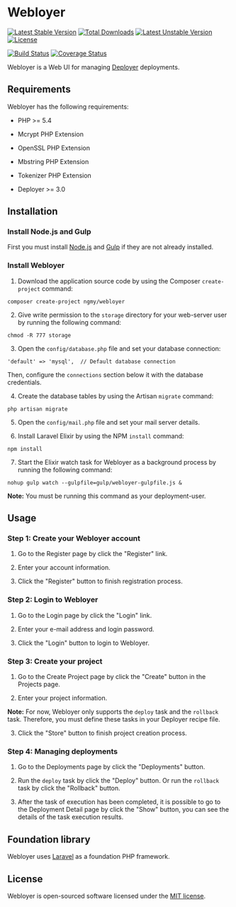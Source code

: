 # Webloyer

[![Latest Stable Version](https://poser.pugx.org/ngmy/webloyer/v/stable)](https://packagist.org/packages/ngmy/webloyer)
[![Total Downloads](https://poser.pugx.org/ngmy/webloyer/downloads)](https://packagist.org/packages/ngmy/webloyer)
[![Latest Unstable Version](https://poser.pugx.org/ngmy/webloyer/v/unstable)](https://packagist.org/packages/ngmy/webloyer)
[![License](https://poser.pugx.org/ngmy/webloyer/license)](https://packagist.org/packages/ngmy/webloyer)

[![Build Status](https://travis-ci.org/ngmy/webloyer.svg?branch=master)](https://travis-ci.org/ngmy/webloyer)
[![Coverage Status](https://coveralls.io/repos/ngmy/webloyer/badge.svg?branch=master)](https://coveralls.io/r/ngmy/webloyer?branch=master)

Webloyer is a Web UI for managing [Deployer](https://github.com/deployphp/deployer) deployments.

## Requirements

Webloyer has the following requirements:

* PHP >= 5.4

* Mcrypt PHP Extension

* OpenSSL PHP Extension

* Mbstring PHP Extension

* Tokenizer PHP Extension

* Deployer >= 3.0

## Installation

### Install Node.js and Gulp

First you must install [Node.js](https://nodejs.org/) and [Gulp](http://gulpjs.com/) if they are not already installed.

### Install Webloyer

1. Download the application source code by using the Composer `create-project` command:

 ```
 composer create-project ngmy/webloyer
 ```

2. Give write permission to the `storage` directory for your web-server user by running the following command:

 ```
 chmod -R 777 storage
 ```

3. Open the `config/database.php` file and set your database connection:

 ```
 'default' => 'mysql',  // Default database connection
 ```

 Then, configure the `connections` section below it with the database credentials.

4. Create the database tables by using the Artisan `migrate` command:

 ```
 php artisan migrate
 ```

5. Open the `config/mail.php` file and set your mail server details.

6. Install Laravel Elixir by using the NPM `install` command:

 ```
 npm install
 ```

7. Start the Elixir watch task for Webloyer as a background process by running the following command:

 ```
 nohup gulp watch --gulpfile=gulp/webloyer-gulpfile.js &
 ```

 **Note:** You must be running this command as your deployment-user.

## Usage

### Step 1: Create your Webloyer account

1. Go to the Register page by click the "Register" link.

2. Enter your account information.

3. Click the "Register" button to finish registration process.

### Step 2: Login to Webloyer

1. Go to the Login page by click the "Login" link.

2. Enter your e-mail address and login password.

3. Click the "Login" button to login to Webloyer.

### Step 3: Create your project

1. Go to the Create Project page by click the "Create" button in the Projects page.

2. Enter your project information.

 **Note:** For now, Webloyer only supports the `deploy` task and the `rollback` task. Therefore, you must define these tasks in your Deployer recipe file.

3. Click the "Store" button to finish project creation process.

### Step 4: Managing deployments

1. Go to the Deployments page by click the "Deployments" button.

2. Run the `deploy` task by click the "Deploy" button. Or run the `rollback` task by click the "Rollback" button.

3. After the task of execution has been completed, it is possible to go to the Deployment Detail page by click the "Show" button, you can see the details of the task execution results.

## Foundation library

Webloyer uses [Laravel](http://laravel.com/) as a foundation PHP framework.

## License

Webloyer is open-sourced software licensed under the [MIT license](http://opensource.org/licenses/MIT).
